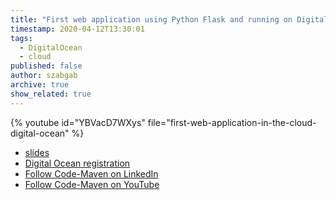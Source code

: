 ```yaml
---
title: "First web application using Python Flask and running on Digital Ocean"
timestamp: 2020-04-12T13:30:01
tags:
  - DigitalOcean
  - cloud
published: false
author: szabgab
archive: true
show_related: true
---
```



{% youtube id="YBVacD7WXys" file="first-web-application-in-the-cloud-digital-ocean" %}

* [slides](https://code-maven.com/slides/digitalocean/)
* [Digital Ocean registration](/digitalocean)
* [Follow Code-Maven on LinkedIn](https://linkedin.com/company/code-maven-world/)
* [Follow Code-Maven on YouTube](https://www.youtube.com/channel/UCGsgaBYSAcia5op2Umer-9g)

